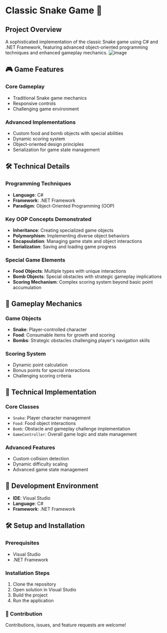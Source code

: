 # Classic Snake Game 🐍

## Project Overview

A sophisticated implementation of the classic Snake game using C# and .NET Framework, featuring advanced object-oriented programming techniques and enhanced gameplay mechanics.
![image](https://github.com/user-attachments/assets/d6b61c05-c763-454b-8e15-000a6e192652)

## 🎮 Game Features

### Core Gameplay
- Traditional Snake game mechanics
- Responsive controls
- Challenging game environment

### Advanced Implementations
- Custom food and bomb objects with special abilities
- Dynamic scoring system
- Object-oriented design principles
- Serialization for game state management

## 🛠 Technical Details

### Programming Techniques
- **Language**: C#
- **Framework**: .NET Framework
- **Paradigm**: Object-Oriented Programming (OOP)

### Key OOP Concepts Demonstrated
- **Inheritance**: Creating specialized game objects
- **Polymorphism**: Implementing diverse object behaviors
- **Encapsulation**: Managing game state and object interactions
- **Serialization**: Saving and loading game progress

### Special Game Elements
- **Food Objects**: Multiple types with unique interactions
- **Bomb Objects**: Special obstacles with strategic gameplay implications
- **Scoring Mechanism**: Complex scoring system beyond basic point accumulation

## 🌟 Gameplay Mechanics

### Game Objects
- **Snake**: Player-controlled character
- **Food**: Consumable items for growth and scoring
- **Bombs**: Strategic obstacles challenging player's navigation skills

### Scoring System
- Dynamic point calculation
- Bonus points for special interactions
- Challenging scoring criteria

## 🚀 Technical Implementation

### Core Classes
- `Snake`: Player character management
- `Food`: Food object interactions
- `Bomb`: Obstacle and gameplay challenge implementation
- `GameController`: Overall game logic and state management

### Advanced Features
- Custom collision detection
- Dynamic difficulty scaling
- Advanced game state management

## 🔧 Development Environment

- **IDE**: Visual Studio
- **Language**: C#
- **Framework**: .NET Framework

## 🛠 Setup and Installation

### Prerequisites
- Visual Studio
- .NET Framework

### Installation Steps
1. Clone the repository
2. Open solution in Visual Studio
3. Build the project
4. Run the application



### 🤝 Contribution
Contributions, issues, and feature requests are welcome!





